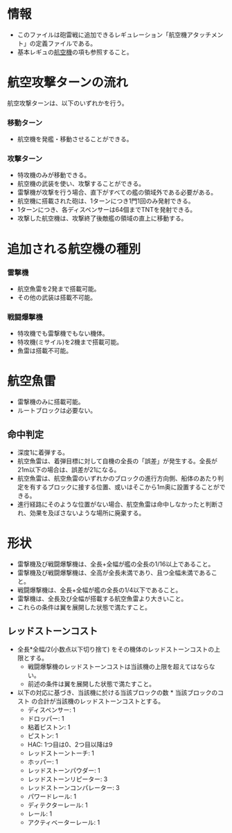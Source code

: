 # 情報
- このファイルは砲雷戦に追加できるレギュレーション「航空機アタッチメント」の定義ファイルである。
- 基本レギュの[航空機](https://github.com/gJgDqVJrP7/Hourai/blob/main/砲雷戦(マルチ用).md#航空機)の項も参照すること。
# 航空攻撃ターンの流れ
航空攻撃ターンは、以下のいずれかを行う。
### 移動ターン
- 航空機を発艦・移動させることができる。
### 攻撃ターン
- 特攻機のみが移動できる。
- 航空機の武装を使い、攻撃することができる。
- 雷撃機が攻撃を行う場合、直下がすべての艦の領域外である必要がある。
- 航空機に搭載された砲は、1ターンにつき1門1回のみ発射できる。
- 1ターンにつき、各ディスペンサーは64個までTNTを発射できる。
- 攻撃した航空機は、攻撃終了後敵艦の領域の直上に移動する。
# 追加される航空機の種別
### 雷撃機
- 航空魚雷を2発まで搭載可能。
- その他の武装は搭載不可能。
### 戦闘爆撃機
- 特攻機でも雷撃機でもない機体。
- 特攻機(ミサイル)を2機まで搭載可能。
- 魚雷は搭載不可能。
# 航空魚雷
- 雷撃機のみに搭載可能。
- ルートブロックは必要ない。
## 命中判定
- 深度1に着弾する。
- 航空魚雷は、着弾目標に対して自機の全長の「誤差」が発生する。全長が21m以下の場合は、誤差が21になる。
- 航空魚雷は、航空魚雷のいずれかのブロックの進行方向側、船体のあたり判定を有するブロックに接する位置、或いはそこから1m奥に設置することができる。
- 進行経路にそのような位置がない場合、航空魚雷は命中しなかったと判断され、効果を及ぼさないような場所に廃棄する。
# 形状
- 雷撃機及び戦闘爆撃機は、全長+全幅が艦の全長の1/16以上であること。
- 雷撃機及び戦闘爆撃機は、全高が全長未満であり、且つ全幅未満であること。
- 戦闘爆撃機は、全長+全幅が艦の全長の1/4以下であること。
- 雷撃機は、全長及び全幅が搭載する航空魚雷より大きいこと。
- これらの条件は翼を展開した状態で満たすこと。
## レッドストーンコスト
- 全長*全幅/2(小数点以下切り捨て) をその機体のレッドストーンコストの上限とする。
  - 戦闘爆撃機のレッドストーンコストは当該機の上限を超えてはならない。
  - 前述の条件は翼を展開した状態で満たすこと。
- 以下の対応に基づき、当該機に於ける当該ブロックの数 * 当該ブロックのコスト の合計が当該機のレッドストーンコストとする。
  - ディスペンサー: 1
  - ドロッパー: 1
  - 粘着ピストン: 1
  - ピストン: 1
  - HAC: 1つ目は0、2つ目以降は9
  - レッドストーントーチ: 1
  - ホッパー: 1
  - レッドストーンパウダー: 1
  - レッドストーンリピーター: 3
  - レッドストーンコンパレーター: 3
  - パワードレール: 1
  - ディテクターレール: 1
  - レール: 1
  - アクティベーターレール: 1
